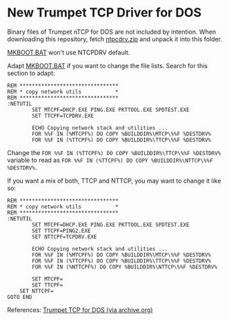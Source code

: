 # New Trumpet TCP Driver for DOS

Binary files of Trumpet nTCP for DOS are not included by intention.
When downloading this repository, fetch 
[ntpcdrv.zip](https://web.archive.org/web/20040604013649/ftp://ftp.trumpet.com.au/tcp-abi/ntcpdrv.zip)
and unpack it into this folder.

[MKBOOT.BAT](../MKBOOT.BAT) won't use NTCPDRV default.

Adapt [MKBOOT.BAT](../MKBOOT.BAT) if you want to change the file lists.
Search for this section to adapt:

```
REM ********************************
REM * copy network utils           *
REM ********************************
:NETUTIL
        SET MTCPF=DHCP.EXE PING.EXE PKTTOOL.EXE SPDTEST.EXE
        SET TTCPF=TCPDRV.EXE

        ECHO Copying network stack and utilities ...
        FOR %%F IN (%MTCPF%) DO COPY %BUILDDIR%\MTCP\%%F %DESTDRV%
        FOR %%F IN (%TTCPF%) DO COPY %BUILDDIR%\TTCP\%%F %DESTDRV%
```

Change the `FOR %%F IN (%TTCPF%) DO COPY %BUILDDIR%\TTCP\%%F %DESTDRV%` variable
to read as `FOR %%F IN (%TTCPF%) DO COPY %BUILDDIR%\NTTCP\%%F %DESTDRV%`.

If you want a mix of both, TTCP and NTTCP, you may want to change it like so:

```
REM ********************************
REM * copy network utils           *
REM ********************************
:NETUTIL
        SET MTCPF=DHCP.EXE PING.EXE PKTTOOL.EXE SPDTEST.EXE
        SET TTCPF=PING2.EXE
        SET NTTCPF=TCPDRV.EXE

        ECHO Copying network stack and utilities ...
        FOR %%F IN (%MTCPF%) DO COPY %BUILDDIR%\MTCP\%%F %DESTDRV%
        FOR %%F IN (%TTCPF%) DO COPY %BUILDDIR%\TTCP\%%F %DESTDRV%
        FOR %%F IN (%NTTCPF%) DO COPY %BUILDDIR%\NTTCP\%%F %DESTDRV%

        SET MTCPF=
        SET TTCPF=
	SET NTTCPF=
GOTO END
```


References:
[Trumpet TCP for DOS (via archive.org)](https://web.archive.org/web/20040604013649/http://www.trumpet.com.au/dosapps/)

